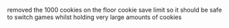 removed the 1000 cookies on the floor cookie save limit so it should be safe to switch games whilst holding very large amounts of cookies